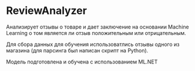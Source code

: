 # ReviewAnalyzer
Анализирует отзывы о товаре и дает заключение на основании Machine Learning о том является ли отзыв положительным или отрицательным.

Для сбора данных для обучения использоватлись отзывы одного из магазина (для парсинга был написан скрипт на Python).

Модель подготовлена и обучена с использованием ML.NET
